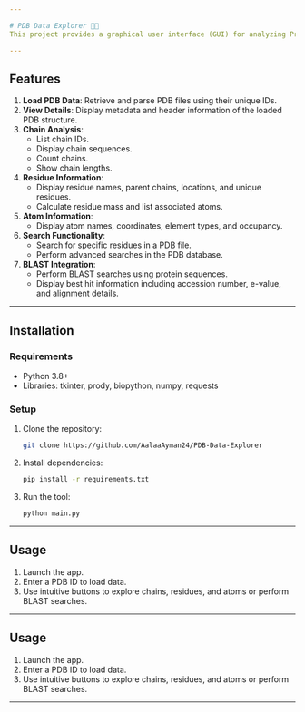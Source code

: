 ```yaml
---

# PDB Data Explorer 🔬🌐
This project provides a graphical user interface (GUI) for analyzing Protein Data Bank (PDB) files. The tool is built using Python and leverages various bioinformatics libraries to retrieve, parse, and display structural information about proteins, chains, residues, and atoms. Additionally, the tool supports sequence alignment and BLAST search functionalities.

---
```


## Features
1. **Load PDB Data**: Retrieve and parse PDB files using their unique IDs.
2. **View Details**: Display metadata and header information of the loaded PDB structure.
3. **Chain Analysis**:
   - List chain IDs.
   - Display chain sequences.
   - Count chains.
   - Show chain lengths.
4. **Residue Information**:
   - Display residue names, parent chains, locations, and unique residues.
   - Calculate residue mass and list associated atoms.
5. **Atom Information**:
   - Display atom names, coordinates, element types, and occupancy.
6. **Search Functionality**:
   - Search for specific residues in a PDB file.
   - Perform advanced searches in the PDB database.
7. **BLAST Integration**:
   - Perform BLAST searches using protein sequences.
   - Display best hit information including accession number, e-value, and alignment details.

---

## Installation
### Requirements
- Python 3.8+
- Libraries: tkinter, prody, biopython, numpy, requests

### Setup
1. Clone the repository:
   ```bash
   git clone https://github.com/AalaaAyman24/PDB-Data-Explorer
   ```
   
2. Install dependencies:
   ```bash
   pip install -r requirements.txt
   ```
   
3. Run the tool:
   ```bash
   python main.py
   ```

---

## Usage
1. Launch the app.
2. Enter a PDB ID to load data.
3. Use intuitive buttons to explore chains, residues, and atoms or perform BLAST searches.

---

## Usage
1. Launch the app.
2. Enter a PDB ID to load data.
3. Use intuitive buttons to explore chains, residues, and atoms or perform BLAST searches.

---

